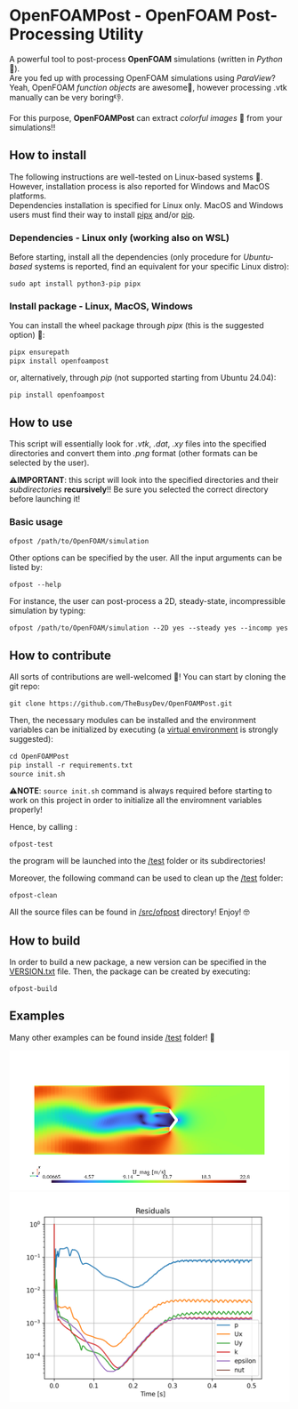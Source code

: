 # OpenFOAMPost - OpenFOAM Post-Processing Utility
A powerful tool to post-process **OpenFOAM** simulations (written in *Python* 🐍). \
Are you fed up with processing OpenFOAM simulations using *ParaView*? \
Yeah, OpenFOAM *function objects* are awesome🌟, however processing .vtk manually can be very boring👎.

For this purpose, **OpenFOAMPost** can extract *colorful images* 🌈 from your simulations!!


## How to install
The following instructions are well-tested on Linux-based systems 🐧. \
However, installation process is also reported for Windows and MacOS platforms. \
Dependencies installation is specified for Linux only. MacOS and Windows users must find their way to install [pipx](https://pipx.pypa.io/stable/installation/) and/or [pip](https://pip.pypa.io/en/stable/installation/).

### Dependencies - Linux only (working also on WSL)
Before starting, install all the dependencies (only procedure for *Ubuntu-based* systems is reported, find an equivalent for your specific Linux distro):
```
sudo apt install python3-pip pipx
```

### Install package - Linux, MacOS, Windows
You can install the wheel package through *pipx* (this is the suggested option) 🚀:
```
pipx ensurepath
pipx install openfoampost
```
or, alternatively, through *pip* (not supported starting from Ubuntu 24.04):
```
pip install openfoampost
```


## How to use
This script will essentially look for *.vtk*, *.dat*, *.xy* files into the specified directories and convert them into *.png* format (other formats can be selected by the user).

⚠️**IMPORTANT**: this script will look into the specified directories and their *subdirectories* **recursively**!! Be sure you selected the correct directory before launching it!

### Basic usage 
```
ofpost /path/to/OpenFOAM/simulation
```

Other options can be specified by the user. All the input arguments can be listed by:
```
ofpost --help
```

For instance, the user can post-process a 2D, steady-state, incompressible simulation by typing:
```
ofpost /path/to/OpenFOAM/simulation --2D yes --steady yes --incomp yes
```


## How to contribute
All sorts of contributions are well-welcomed 🤗! You can start by cloning the git repo:
```
git clone https://github.com/TheBusyDev/OpenFOAMPost.git
```
Then, the necessary modules can be installed and the environment variables can be initialized by executing (a [virtual environment](https://docs.python.org/3/library/venv.html) is strongly suggested):
```
cd OpenFOAMPost
pip install -r requirements.txt
source init.sh
```

⚠️**NOTE**: `source init.sh` command is always required before starting to work on this project in order to initialize all the enviromnent variables properly!

Hence, by calling :
```
ofpost-test
```
the program will be launched into the [/test](/test) folder or its subdirectories!

Moreover, the following command can be used to clean up the [/test](/test) folder:
```
ofpost-clean
```

All the source files can be found in [/src/ofpost](/src/ofpost) directory! Enjoy! 🤓


## How to build
In order to build a new package, a new version can be specified in the [VERSION.txt](/VERSION.txt) file. Then, the package can be created by executing:
```
ofpost-build
``` 


## Examples
Many other examples can be found inside [/test](/test) folder! 🌈

![slice](/test/postProcessing/VelocitySlice/zNormalPlane_U_mag_0.5.png)
![residuals](/test/postProcessing/Residuals/residuals.png)
